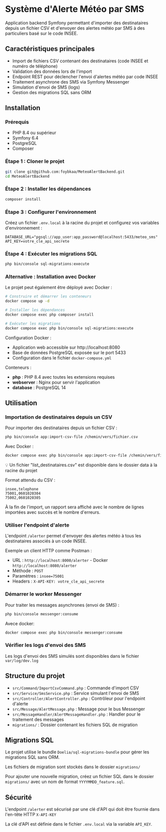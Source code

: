 # Système d'Alerte Météo par SMS

Application backend Symfony permettant d'importer des destinataires depuis un fichier CSV et d'envoyer des alertes météo par SMS à des particuliers basé sur le code INSEE.

## Caractéristiques principales

- Import de fichiers CSV contenant des destinataires (code INSEE et numéro de téléphone)
- Validation des données lors de l'import
- Endpoint REST pour déclencher l'envoi d'alertes météo par code INSEE
- Traitement asynchrone des SMS via Symfony Messenger
- Simulation d'envoi de SMS (logs)
- Gestion des migrations SQL sans ORM

## Installation

### Prérequis

- PHP 8.4 ou supérieur
- Symfony 6.4
- PostgreSQL
- Composer

### Étape 1 : Cloner le projet

```bash
git clone git@github.com:foybkaa/MeteoAlertBackend.git
cd MeteoAlertBackend
```

### Étape 2 : Installer les dépendances

```bash
composer install
```

### Étape 3 : Configurer l'environnement

Créez un fichier `.env.local` à la racine du projet et configurez vos variables d'environnement :

```
DATABASE_URL="pgsql://app_user:app_password@localhost:5433/meteo_sms"
API_KEY=votre_cle_api_secrete
```

### Étape 4 : Exécuter les migrations SQL

```bash
php bin/console sql-migrations:execute
```
### Alternative : Installation avec Docker

Le projet peut également être déployé avec Docker :

```bash
# Construire et démarrer les conteneurs
docker compose up -d

# Installer les dépendances
docker compose exec php composer install

# Exécuter les migrations
docker compose exec php bin/console sql-migrations:execute
```

Configuration Docker :
- Application web accessible sur http://localhost:8080
- Base de données PostgreSQL exposée sur le port 5433
- Configuration dans le fichier `docker-compose.yml`

Conteneurs :
- **php** : PHP 8.4 avec toutes les extensions requises
- **webserver** : Nginx pour servir l'application
- **database** : PostgreSQL 14

## Utilisation

### Importation de destinataires depuis un CSV

Pour importer des destinataires depuis un fichier CSV :

```bash
php bin/console app:import-csv-file /chemin/vers/fichier.csv
```
Avec Docker :
```bash
docker compose exec php bin/console app:import-csv-file /chemin/vers/fichier.csv
```
💡 Un fichier "list_destinataires.csv" est disponible dans le dossier data à la racine du projet

Format attendu du CSV :
```
insee,telephone
75001,0601020304
75002,0601020305
```

À la fin de l'import, un rapport sera affiché avec le nombre de lignes importées avec succès et le nombre d'erreurs.

### Utiliser l'endpoint d'alerte

L'endpoint `/alerter` permet d'envoyer des alertes météo à tous les destinataires associés à un code INSEE.

Exemple un client HTTP comme Postman :
- URL : `http://localhost:8000/alerter` - Docker `http://localhost:8080/alerter`
- Méthode : `POST`
- Paramètres : `insee=75001`
- Headers : `X-API-KEY: votre_cle_api_secrete`

### Démarrer le worker Messenger

Pour traiter les messages asynchrones (envoi de SMS) :

```bash
php bin/console messenger:consume
```
Avece docker:
```bash
docker compose exec php bin/console messenger:consume
```

### Vérifier les logs d'envoi des SMS

Les logs d'envoi des SMS simulés sont disponibles dans le fichier `var/log/dev.log`

## Structure du projet

- `src/Command/ImportCsvCommand.php` : Commande d'import CSV
- `src/Service/SmsService.php` : Service simulant l'envoi de SMS
- `src/Controller/AlertController.php` : Contrôleur pour l'endpoint d'alerte
- `src/Message/AlertMessage.php` : Message pour le bus Messenger
- `src/MessageHandler/AlertMessageHandler.php` : Handler pour le traitement des messages
- `migrations/` : Dossier contenant les fichiers SQL de migration

## Migrations SQL

Le projet utilise le bundle `Doelia/sql-migrations-bundle` pour gérer les migrations SQL sans ORM.

Les fichiers de migration sont stockés dans le dossier `migrations/` 

Pour ajouter une nouvelle migration, créez un fichier SQL dans le dossier `migrations/` avec un nom de format `YYYYMMDD_feature.sql`.

## Sécurité

L'endpoint `/alerter` est sécurisé par une clé d'API qui doit être fournie dans l'en-tête HTTP `X-API-KEY`

La clé d'API est définie dans le fichier `.env.local` via la variable `API_KEY`.
